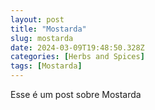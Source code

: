 ```yaml
---
layout: post
title: "Mostarda"
slug: mostarda
date: 2024-03-09T19:48:50.328Z
categories: [Herbs and Spices]
tags: [Mostarda]
---
```

Esse é um post sobre Mostarda
